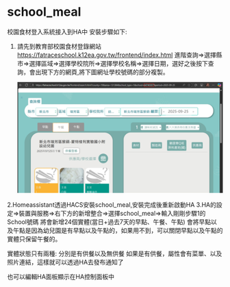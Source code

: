 # school_meal
校園食材登入系統接入到HA中
安裝步驟如下:
1. 請先到教育部校園食材登錄網站
   https://fatraceschool.k12ea.gov.tw/frontend/index.html
   進階查詢=>選擇縣市=>選擇區域=>選擇學校院所=>選擇學校名稱=>選擇日期，選好之後按下查詢，會出現下方的網頁,將下圖網址學校號碼的部分複製。
   
   <img src="https://github.com/shihkefa/school_meal/blob/main/schoolNO.png?raw=true" width="800">

2.Homeassistant透過HACS安裝school_meal,安裝完成後重新啟動HA
3.HA的設定=>裝置與服務=>右下方的新增整合=>選擇school_meal=>輸入剛剛步驟1的School號碼
將會新增24個實體(當日+過去7天的早點、午餐、午點)
會將早點以及午點是因為幼兒園是有早點以及午點的，如果用不到，可以關閉早點以及午點的實體只保留午餐的。

實體狀態只有兩種: 分別是有供餐以及無供餐
如果是有供餐，屬性會有菜單、以及照片連結，這樣就可以透過HA去發布通知了

也可以編輯HA面板顯示在HA控制面板中


   
